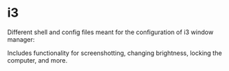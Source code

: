 # i3

Different shell and config files meant for the configuration of i3 window manager:

  Includes functionality for screenshotting, changing brightness, locking the computer, and more.
